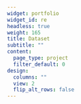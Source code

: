 ```yaml
---
widget: portfolio
widget_id: re
headless: true
weight: 165
title: Dataset
subtitle: ""
content:
  page_type: project
  filter_default: 0
design:
  columns: ""
  view: 2
  flip_alt_rows: false
---
```

